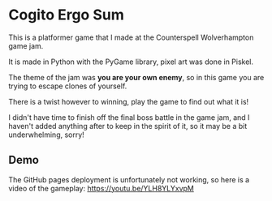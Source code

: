 
# Cogito Ergo Sum

This is a platformer game that I made at the Counterspell Wolverhampton game jam.

It is made in Python with the PyGame library, pixel art was done in Piskel.

The theme of the jam was **you are your own enemy**, so in this game you are trying to escape clones of yourself.

There is a twist however to winning, play the game to find out what it is!

I didn't have time to finish off the final boss battle in the game jam, and I haven't added anything after to keep in the spirit of it, so it may be a bit underwhelming, sorry!
## Demo

The GitHub pages deployment is unfortunately not working, so here is a video of the gameplay: https://youtu.be/YLH8YLYxvpM

